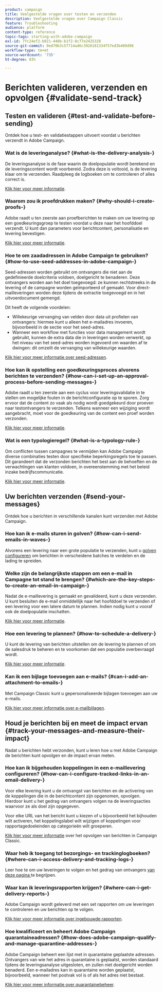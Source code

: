 ```yaml
---
product: campaign
title: Veelgestelde vragen over testen en verzenden
description: Veelgestelde vragen over Campaign Classic
feature: Troubleshooting
audience: platform
content-type: reference
topic-tags: starting-with-adobe-campaign
exl-id: 7fc24ef2-b021-440b-b1f2-8c77e2425328
source-git-commit: 0ed70b3c57714ad6c3926181334f57ed3b409d98
workflow-type: tm+mt
source-wordcount: '735'
ht-degree: 83%

---
```


# Berichten valideren, verzenden en opvolgen {#validate-send-track}



## Testen en valideren {#test-and-validate-before-sending}

Ontdek hoe u test- en validatiestappen uitvoert voordat u berichten verzendt in Adobe Campaign.

### Wat is de leveringanalyse? {#what-is-the-delivery-analysis-}

De leveringsanalyse is de fase waarin de doelpopulatie wordt berekend en de leveringscontent wordt voorbereid. Zodra deze is voltooid, is de levering klaar om te verzenden. Raadpleeg de logboeken om te controleren of alles correct is.

[Klik hier voor meer informatie](../../delivery/using/steps-validating-the-delivery.md).

### Waarom zou ik proefdrukken maken? {#why-should-i-create-proofs-}

Adobe raadt u ten zeerste aan proefberichten te maken om uw levering op een goedkeuringsgroep te testen voordat u deze naar het hoofddoel verzendt. U kunt dan parameters voor berichtcontent, personalisatie en levering bevestigen.

[Klik hier voor meer informatie](../../delivery/using/steps-validating-the-delivery.md#sending-a-proof).

### Hoe te om zaadadressen in Adobe Campaign te gebruiken? {#how-to-use-seed-addresses-in-adobe-campaign-}

Seed-adressen worden gebruikt om ontvangers die niet aan de gedefinieerde doelcriteria voldoen, doelgericht te benaderen. Deze ontvangers worden aan het doel toegevoegd: ze kunnen rechtstreeks in de levering of de campagne worden geïmporteerd of gemaakt. Voor direct-mailleveringen worden deze tijdens de extractie toegevoegd en in het uitvoerdocument gemengd.

Dit heeft de volgende voordelen:

* Willekeurige vervanging van velden door data uit profielen van ontvangers: hiermee kunt u alleen het e-mailadres invoeren, bijvoorbeeld in de sectie voor het seed-adres.
* Wanneer een workflow met functies voor data management wordt gebruikt, kunnen de extra data die in leveringen worden verwerkt, op het niveau van het seed-adres worden ingevoerd om waarden af te dwingen: dit omzeilt de vervanging van willekeurige waarden.

[Klik hier voor meer informatie over seed-adressen](../../delivery/using/about-seed-addresses.md).

### Hoe kan ik opstelling een goedkeuringsproces alvorens berichten te verzenden? {#how-can-i-set-up-an-approval-process-before-sending-messages-}

Adobe raadt u ten zeerste aan een cyclus voor leveringsvalidatie in te stellen om mogelijke fouten in de berichtconfiguratie op te sporen. Zorg ervoor dat de content zo vaak als nodig wordt goedgekeurd door proeven naar testontvangers te verzenden. Telkens wanneer een wijziging wordt aangebracht, moet voor de goedkeuring van de content een proef worden verzonden.

[Klik hier voor meer informatie](../../delivery/using/steps-validating-the-delivery.md#sending-a-proof).

### Wat is een typologieregel? {#what-is-a-typology-rule-}

Om conflicten tussen campagnes te vermijden kan Adobe Campaign diverse combinaties testen door specifieke beperkingsregels toe te passen. Dit garandeert dat de verzonden berichten het best aan de behoeften en de verwachtingen van klanten voldoen, in overeenstemming met het beleid inzake bedrijfscommunicatie.

[Klik hier voor meer informatie](../../campaign-opt/using/about-campaign-typologies.md).

## Uw berichten verzenden {#send-your-messages}

Ontdek hoe u berichten in verschillende kanalen kunt verzenden met Adobe Campaign.

### Hoe kan ik e-mails sturen in golven? {#how-can-i-send-emails-in-waves-}

Alvorens een levering naar een grote populatie te verzenden, kunt u [golven configureren](../../delivery/using/steps-sending-the-delivery.md#sending-using-multiple-waves) om berichten in verscheidene batches te verdelen en de lading te spreiden.

### Welke zijn de belangrijkste stappen om een e-mail in Campagne tot stand te brengen? {#which-are-the-key-steps-to-create-an-email-in-campaign-}

Nadat de e-maillevering is gemaakt en gevalideerd, kunt u deze verzenden. U kunt besluiten de e-mail onmiddellijk naar het hoofddoel te verzenden of een levering voor een latere datum te plannen. Indien nodig kunt u vooraf ook de doelpopulatie inschatten.

[Klik hier voor meer informatie](../../delivery/using/steps-validating-the-delivery.md#sending-a-proof).

### Hoe een levering te plannen? {#how-to-schedule-a-delivery-}

U kunt de levering van berichten uitstellen om de levering te plannen of om de salesdruk te beheren en te voorkomen dat een populatie overbevraagd wordt.

[Klik hier voor meer informatie](../../delivery/using/steps-sending-the-delivery.md#scheduling-the-delivery-sending).

### Kan ik een bijlage toevoegen aan e-mails? {#can-i-add-an-attachment-to-emails-}

Met Campaign Classic kunt u gepersonaliseerde bijlagen toevoegen aan uw e-mails.

[Klik hier voor meer informatie over e-mailbijlagen](../../delivery/using/attaching-files.md).

## Houd je berichten bij en meet de impact ervan {#track-your-messages-and-measure-their-impact}

Nadat u berichten hebt verzonden, kunt u leren hoe u met Adobe Campaign de berichten kunt opvolgen en de impact ervan meten.

### Hoe kan ik bijgehouden koppelingen in een e-maillevering configureren? {#how-can-i-configure-tracked-links-in-an-email-delivery-}

Voor elke levering kunt u de ontvangst van berichten en de activering van de koppelingen die in de berichtcontent zijn opgenomen, opvolgen. Hierdoor kunt u het gedrag van ontvangers volgen na de leveringsacties waarvoor ze als doel zijn opgegeven.

Voor elke URL van het bericht kunt u kiezen of u bijvoorbeeld het bijhouden wilt activeren, het koppelingslabel wilt wijzigen of koppelingen voor rapportagedoeleinden op categorieën wilt groeperen.

[Klik hier voor meer informatie](../../delivery/using/about-message-tracking.md) over het opvolgen van berichten in Campaign Classic.

### Waar heb ik toegang tot bezorgings- en trackinglogboeken? {#where-can-i-access-delivery-and-tracking-logs-}

Leer hoe te om uw leveringen te volgen en het gedrag van ontvangers [ van deze pagina ](../../delivery/using/delivery-dashboard.md) te begrijpen.

### Waar kan ik leveringsrapporten krijgen? {#where-can-i-get-delivery-reports-}

Adobe Campaign wordt geleverd met een set rapporten om uw leveringen te controleren en uw berichten op te volgen.

[Klik hier voor meer informatie over ingebouwde rapporten](../../reporting/using/delivery-reports.md).

### Hoe kwalificeert en beheert Adobe Campaign quarantaineadressen? {#how-does-adobe-campaign-qualify-and-manage-quarantine-addresses-}

Adobe Campaign beheert een lijst met in quarantaine geplaatste adressen. Ontvangers van wie het adres in quarantaine is geplaatst, worden standaard tijdens de leveringsanalyse uitgesloten, en zullen niet doelgericht worden benaderd. Een e-mailadres kan in quarantaine worden geplaatst, bijvoorbeeld, wanneer het postvak vol is of als het adres niet bestaat.

[Klik hier voor meer informatie over quarantainebeheer](../../delivery/using/understanding-quarantine-management.md).
